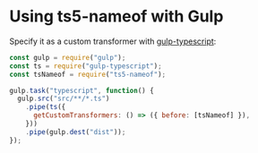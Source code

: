 ﻿# Using ts5-nameof with Gulp

Specify it as a custom transformer with [gulp-typescript](https://github.com/ivogabe/gulp-typescript):

```javascript
const gulp = require("gulp");
const ts = require("gulp-typescript");
const tsNameof = require("ts5-nameof");

gulp.task("typescript", function() {
  gulp.src("src/**/*.ts")
    .pipe(ts({
      getCustomTransformers: () => ({ before: [tsNameof] }),
    }))
    .pipe(gulp.dest("dist"));
});
```

